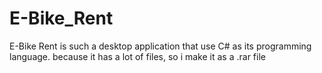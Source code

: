 # E-Bike_Rent
E-Bike Rent is such a desktop application that use C# as its programming language.
because it has a lot of files, so i make it as a .rar file
